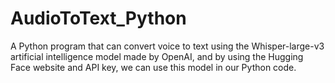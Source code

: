 # AudioToText_Python
A Python program that can convert voice to text using the Whisper-large-v3 artificial intelligence model made by OpenAI, and by using the Hugging Face website and API key, we can use this model in our Python code.
